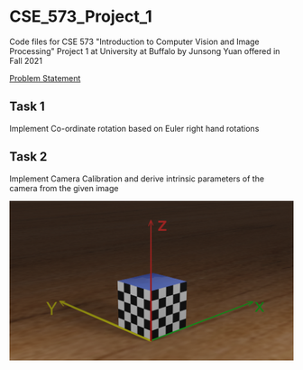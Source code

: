 # CSE_573_Project_1
Code files for CSE 573 "Introduction to Computer Vision and Image Processing" Project 1 at University at Buffalo by Junsong Yuan offered in Fall 2021

[Problem Statement](https://github.com/baasitsharief/CSE_573_Project_1/blob/main/project1new.pdf)

## Task 1

Implement Co-ordinate rotation based on Euler right hand rotations

## Task 2

Implement Camera Calibration and derive intrinsic parameters of the camera from the given image

![img](https://github.com/baasitsharief/CSE_573_Project_1/blob/main/checkboard.png)
